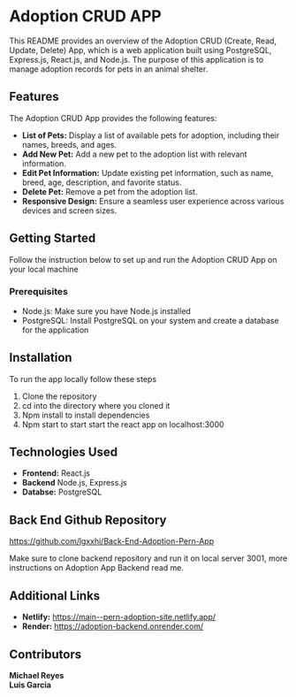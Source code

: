 # Adoption CRUD APP

This README provides an overview of the Adoption CRUD (Create, Read, Update, Delete) App, which is a web application built using PostgreSQL, Express.js, React.js, and Node.js. The purpose of this application is to manage adoption records for pets in an animal shelter.

## Features

The Adoption CRUD App provides the following features:

- **List of Pets:** Display a list of available pets for adoption, including their names, breeds, and ages.
- **Add New Pet:** Add a new pet to the adoption list with relevant information.
- **Edit Pet Information:** Update existing pet information, such as name, breed, age, description, and favorite status.
- **Delete Pet:** Remove a pet from the adoption list.
- **Responsive Design:** Ensure a seamless user experience across various devices and screen sizes.

## Getting Started

Follow the instruction below to set up and run the Adoption CRUD App on your local machine

### Prerequisites

- Node.js: Make sure you have Node.js installed
- PostgreSQL: Install PostgreSQL on your system and create a database for the application

## Installation

To run the app locally follow these steps

1. Clone the repository
2. cd into the directory where you cloned it
3. Npm install to install dependencies
4. Npm start to start start the react app on localhost:3000

## Technologies Used

- **Frontend:** React.js
- **Backend** Node.js, Express.js
- **Databse:** PostgreSQL

## Back End Github Repository

https://github.com/lgxxhi/Back-End-Adoption-Pern-App

Make sure to clone backend repository and run it on local server 3001, more instructions on Adoption App Backend read me.

## Additional Links

- **Netlify:** https://main--pern-adoption-site.netlify.app/
- **Render:** https://adoption-backend.onrender.com/

## Contributors

**Michael Reyes**
<br>
**Luis Garcia**
